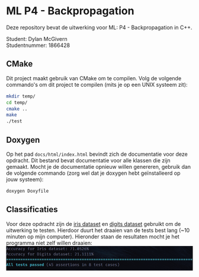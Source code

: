 # ML P4 - Backpropagation
Deze repository bevat de uitwerking voor ML: P4 - Backpropagation in C++.

Student: Dylan McGivern<br>
Studentnummer: 1866428

## CMake
Dit project maakt gebruik van CMake om te compilen. Volg de volgende commando's om dit project te compilen (mits je op een UNIX systeem zit):
```bash
mkdir temp/
cd temp/
cmake ..
make
./test
```

## Doxygen
Op het pad `docs/html/index.html` bevindt zich de documentatie voor deze opdracht. Dit bestand bevat documentatie voor alle klassen die zijn gemaakt. Mocht je de documentatie opnieuw willen genereren, gebruik dan de volgende commando (zorg wel dat je doxygen hebt geïnstalleerd op jouw systeem):
```bash
doxygen Doxyfile
```

## Classificaties
Voor deze opdracht zijn de [iris dataset](https://scikit-learn.org/stable/modules/generated/sklearn.datasets.load_iris.html) en [digits dataset](https://scikit-learn.org/stable/modules/generated/sklearn.datasets.load_digits.html) gebruikt om de uitwerking te testen. Hierdoor duurt het draaien van de tests best lang (~10 minuten op mijn computer). Hieronder staan de resultaten mocht je het programma niet zelf willen draaien:
![Results](results.png)
